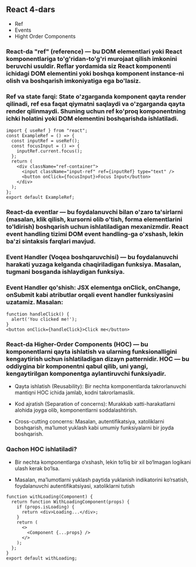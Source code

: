 ## React 4-dars
- Ref
- Events
- Hight Order Components

### React-da "ref" (reference) — bu DOM elementlari yoki React komponentlariga to'g'ridan-to'g'ri murojaat qilish imkonini beruvchi usuldir. Reflar yordamida siz React komponenti ichidagi DOM elementini yoki boshqa komponent instance-ni olish va boshqarish imkoniyatiga ega bo'lasiz.
### Ref va state farqi: State o'zgarganda komponent qayta render qilinadi, ref esa faqat qiymatni saqlaydi va o'zgarganda qayta render qilinmaydi. Shuning uchun ref ko'proq komponentning ichki holatini yoki DOM elementini boshqarishda ishlatiladi.

```
import { useRef } from "react";
const ExampleRef = () => {
  const inputRef = useRef();
  const focusInput = () => {
    inputRef.current.focus();
  };
  return (
    <div className="ref-container">
      <input className="input-ref" ref={inputRef} type="text" />
      <button onClick={focusInput}>Focus Input</button>
    </div>
  );
};
export default ExampleRef;
```
### React-da eventlar — bu foydalanuvchi bilan o'zaro ta'sirlarni (masalan, klik qilish, kursorni olib o'tish, forma elementlarini to'ldirish) boshqarish uchun ishlatiladigan mexanizmdir. React event handling tizimi DOM event handling-ga o'xshash, lekin ba'zi sintaksis farqlari mavjud.
### Event Handler (Voqea boshqaruvchisi) — bu foydalanuvchi harakati yuzaga kelganda chaqiriladigan funksiya. Masalan, tugmani bosganda ishlaydigan funksiya.
### Event Handler qo'shish: JSX elementga onClick, onChange, onSubmit kabi atributlar orqali event handler funksiyasini uzatamiz. Masalan:
```
function handleClick() {
  alert('You clicked me!');
}
<button onClick={handleClick}>Click me</button>
```
### React-da Higher-Order Components (HOC) — bu komponentlarni qayta ishlatish va ularning funksionalligini kengaytirish uchun ishlatiladigan dizayn patternidir. HOC — bu oddiygina bir komponentni qabul qilib, uni yangi, kengaytirilgan komponentga aylantiruvchi funksiyadir.

- Qayta ishlatish (Reusability): Bir nechta komponentlarda takrorlanuvchi mantiqni HOC ichida jamlab, kodni takrorlamaslik.

- Kod ajratish (Separation of concerns): Murakkab xatti-harakatlarni alohida joyga olib, komponentlarni soddalashtirish.

- Cross-cutting concerns: Masalan, autentifikatsiya, xatoliklarni boshqarish, ma’lumot yuklash kabi umumiy funksiyalarni bir joyda boshqarish.
### Qachon HOC ishlatiladi?
- Bir nechta komponentlarga o‘xshash, lekin to‘liq bir xil bo‘lmagan logikani ulash kerak bo‘lsa.

- Masalan, ma’lumotlarni yuklash paytida yuklanish indikatorini ko‘rsatish, foydalanuvchi autentifikatsiyasi, xatoliklarni tutish
```
function withLoading(Component) {
  return function WithLoadingComponent(props) {
    if (props.isLoading) {
      return <div>Loading...</div>;
    }
    return (
      <>
        <Component {...props} />
      </>
    );
  };
}
export default withLoading;
```